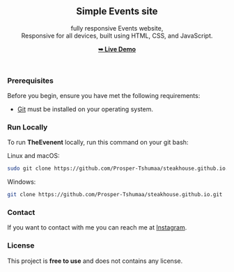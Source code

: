 <div align="center">
  
  <h2 align="center">Simple Events site</h2>

 fully responsive Events website, <br />Responsive for all devices, built using HTML, CSS, and JavaScript.

  <a href="https://prosper-tshumaa.github.io/theevenent.github.io/"><strong>➥ Live Demo</strong></a>

</div>

<br />

### Prerequisites

Before you begin, ensure you have met the following requirements:

* [Git](https://git-scm.com/downloads "Download Git") must be installed on your operating system.

### Run Locally

To run **TheEvenent** locally, run this command on your git bash:

Linux and macOS:

```bash
sudo git clone https://github.com/Prosper-Tshumaa/steakhouse.github.io.git
```

Windows:

```bash
git clone https://github.com/Prosper-Tshumaa/steakhouse.github.io.git
```

### Contact

If you want to contact with me you can reach me at [Instagram](https://www.instagram.com/dante.prosper.malik/).

### License

This project is **free to use** and does not contains any license.

